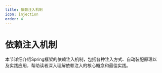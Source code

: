 ```yaml
---
title: 依赖注入机制
icon: injection
order: 4
---
```


# 依赖注入机制

本节详细介绍Spring框架的依赖注入机制，包括各种注入方式、自动装配原理以及实践应用，帮助读者深入理解依赖注入的核心概念和最佳实践。
